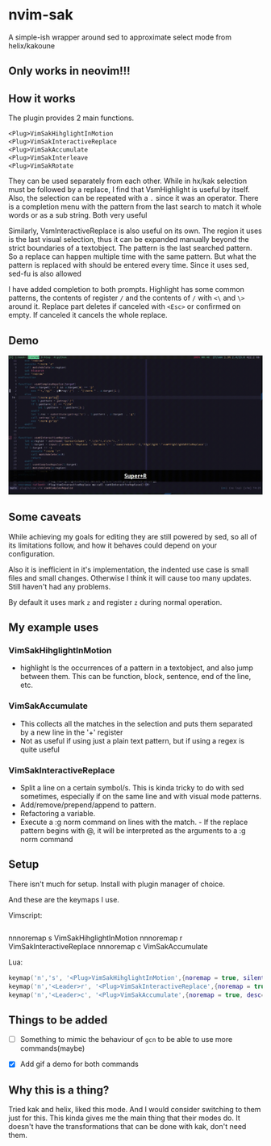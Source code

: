 # nvim-sak

A simple-ish wrapper around sed to approximate select mode from
helix/kakoune
## Only works in neovim!!!

## How it works
The plugin provides 2 main functions.
``` vim
<Plug>VimSakHihglightInMotion 
<Plug>VimSakInteractiveReplace 
<Plug>VimSakAccumulate
<Plug>VimSakInterleave
<Plug>VimSakRotate
```

They can be used separately from each other. While in hx/kak selection must be
followed by a replace, I find that VsmHighlight is useful by itself. Also, the
selection can be repeated with a `.` since it was an operator. There is a
completion menu with the pattern from the last search to match it whole words or
as a sub string. Both very useful

Similarly, VsmInteractiveReplace is also useful on its own. The region it uses
is the last visual selection, thus it can be expanded manually beyond the strict
boundaries of a textobject. The pattern is the last searched pattern. So a
replace can happen multiple time with the same pattern. But what the pattern is
replaced with should be entered every time. Since it uses sed, sed-fu is also
allowed

I have added completion to both prompts. Highlight has some common patterns, the
contents of register `/` and the contents of `/` with `<\` and `\>` around it.
Replace part deletes if canceled with `<Esc>` or confirmed on empty. If canceled
it cancels the whole replace.
## Demo
![](.demo.gif)

## Some caveats
While achieving my goals for editing they are still powered by sed, so all of
its limitations follow, and how it behaves could depend on your configuration.

Also it is inefficient in it's implementation, the indented use case is small
files and small changes. Otherwise I think it will cause too many updates. Still
haven't had any problems.

By default it uses mark `z` and register `z` during normal operation.

## My example uses
### VimSakHihglightInMotion
- highlight ls the occurrences of a pattern in a textobject, and also jump
  between them. This can be function, block, sentence, end of the line, etc.

### VimSakAccumulate
- This collects all the matches in the selection and puts them separated by a
  new line in the '+' register
- Not as useful if using just a plain text pattern, but if using a regex is
  quite useful

### VimSakInteractiveReplace
- Split a line on a certain symbol/s. This is kinda tricky to do with sed
  sometimes, especially if on the same line and with visual mode patterns.
- Add/remove/prepend/append to pattern.
- Refactoring a variable.
- Execute a :g norm command on lines with the match. - If the replace pattern
  begins with @, it will be interpreted as the arguments to a :g norm command

## Setup
There isn't much for setup. Install with plugin manager of choice.

And these are the keymaps I use.

Vimscript:
``` vim
```

nnnoremap s <Plug>VimSakHihglightInMotion
nnnoremap <Leader>r <Plug>VimSakInteractiveReplace
nnnoremap <Leader>c <Plug>VimSakAccumulate

Lua:

``` lua
keymap('n','s', '<Plug>VimSakHihglightInMotion',{noremap = true, silent = true, desc="Highlight in current selecetion"})
keymap('n','<Leader>r', '<Plug>VimSakInteractiveReplace',{noremap = true, silent = true, desc="Replace in visuial selection"})
keymap('n','<Leader>c', '<Plug>VimSakAccumulate',{noremap = true, desc="Accumilate strings matching the pattern in visal selection"})
```

## Things to be added
- [ ] Something to mimic the behaviour of `gcn` to be able to use more
  commands(maybe)
- [x] Add gif a demo for both commands


## Why this is a thing?
Tried kak and helix, liked this mode. And I would consider switching to them
just for this. This kinda gives me the main thing that their modes do. It
doesn't have the transformations that can be done with kak, don't need them.
